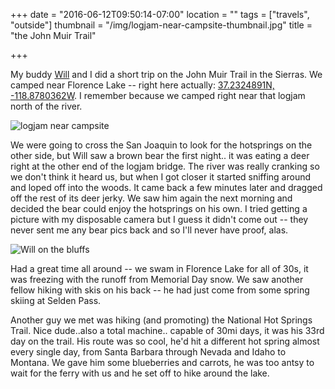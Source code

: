 +++
date = "2016-06-12T09:50:14-07:00"
location = ""
tags = ["travels", "outside"]
thumbnail = "/img/logjam-near-campsite-thumbnail.jpg"
title = "the John Muir Trail"

+++

My buddy [Will](http://iamwillpatrick.com) and I
did a short trip on the John Muir Trail in the Sierras.
We camped near Florence Lake -- right here actually:
[37.2324891N, -118.8780362W](https://www.google.com/maps/place/37°13'57.0"N+118°52'39.0"W).
I remember because we camped right near that logjam north of the river.

<!--more-->

![logjam near campsite](/img/logjam-near-campsite.jpg)


We were going to cross the San Joaquin to look for the hotsprings on the other side,
but Will saw a brown bear the first night..
it was eating a deer right at the other end of the logjam bridge.
The river was really cranking so we don't think it heard us,
but when I got closer it started sniffing around and loped off into the woods.
It came back a few minutes later and dragged off the rest of its deer jerky.
We saw him again the next morning and decided the bear could enjoy the hotsprings on his own.
I tried getting a picture with my disposable camera but I guess it didn't come out --
they never sent me any bear pics back and so I'll never have proof, alas.

![Will on the bluffs](/img/will-on-the-bluffs.jpg)

Had a great time all around -- we swam in Florence Lake for all of 30s,
it was freezing with the runoff from Memorial Day snow.
We saw another fellow hiking with skis on his back --
he had just come from some spring skiing at Selden Pass.

Another guy we met was hiking (and promoting) the National Hot Springs Trail.
Nice dude..also a total machine.. capable of 30mi days, it was his 33rd day on the trail.
His route was so cool, he'd hit a different hot spring almost every single day,
from Santa Barbara through Nevada and Idaho to Montana.
We gave him some blueberries and carrots, he was too antsy to wait for the ferry with us
and he set off to hike around the lake.
